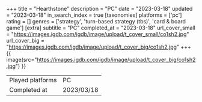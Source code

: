 +++
title = "Hearthstone"
description = "PC"
date = "2023-03-18"
updated = "2023-03-18"
in_search_index = true
[taxonomies]
platforms = ['pc']
rating = []
genres = ['strategy', 'turn-based strategy (tbs)', 'card & board game']
[extra]
subtitle = "PC"
completed_at = "2023-03-18"
url_cover_small = "https://images.igdb.com/igdb/image/upload/t_cover_small/co1sh2.jpg"
url_cover_big = "https://images.igdb.com/igdb/image/upload/t_cover_big/co1sh2.jpg"
+++
{{ image(src="https://images.igdb.com/igdb/image/upload/t_cover_big/co1sh2.jpg") }}

|              |            |
| ------------ | ---------- |
| Played platforms    | PC |
| Completed at | 2023/03/18 |

